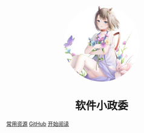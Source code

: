 <p align="center">
<img src="./resources/images/headimage.jpg" width="200" height="200" style="border-radius:100px"/>
</p>
<h1 align="center">软件小政委</h1>

[常用资源](/?id=Welcome)
[GitHub](https://github.com/xiaozhengwei)
[开始阅读](/?id=Welcome)

